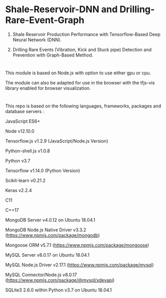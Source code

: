 # Shale-Reservoir-DNN and Drilling-Rare-Event-Graph

1) Shale Reservoir Production Performance with Tensorflow-Based Deep Neural Network (DNN).

2) Drilling Rare Events (Vibration, Kick and Stuck pipe) Detection and Prevention with Graph-Based Method.

# 

This module is based on Node.js with option to use either gpu or cpu. 

The module can also be adapted for use in the browser with the tfjs-vis library enabled for browser visualization.

#

This repo is based on the following languages, frameworks, packages and database servers :

JavaScript ES6+

Node v12.10.0

Tensorflow.js v1.2.9 (JavaScript/Node.js Version)

Python-shell.js v1.0.8

Python v3.7

Tensorflow v1.14.0 (Python Version)

Scikit-learn v0.21.2

Keras v2.2.4

C11

C++17

MongoDB Server v4.0.12 on Ubuntu 18.04.1

MongoDB Node.js Native Driver v3.3.2 (https://www.npmjs.com/package/mongodb)

Mongoose ORM v5.7.1 (https://www.npmjs.com/package/mongoose)

MySQL Server v8.0.17 on Ubuntu 18.04.1

MySQL Node.js Driver v2.17.1 (https://www.npmjs.com/package/mysql)

MySQL Connector/Node.js v8.0.17 (https://www.npmjs.com/package/@mysql/xdevapi)

SQLite3 2.6.0 within Python v3.7 on Ubuntu 18.04.1

